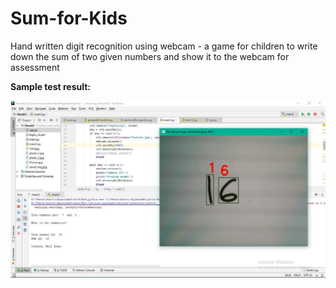 # Sum-for-Kids
 Hand written digit recognition using webcam - a game for children to write down the sum of two given numbers and show it to the webcam for assessment
 
 
 <p><b>Sample test result:</b></p>
  <img src = "Result.jpg" width=750>
